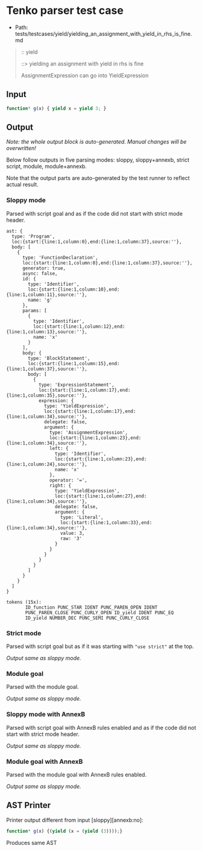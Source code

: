 # Tenko parser test case

- Path: tests/testcases/yield/yielding_an_assignment_with_yield_in_rhs_is_fine.md

> :: yield
>
> ::> yielding an assignment with yield in rhs is fine
>
> AssignmentExpression can go into YieldExpression

## Input

`````js
function* g(x) { yield x = yield 3; }
`````

## Output

_Note: the whole output block is auto-generated. Manual changes will be overwritten!_

Below follow outputs in five parsing modes: sloppy, sloppy+annexb, strict script, module, module+annexb.

Note that the output parts are auto-generated by the test runner to reflect actual result.

### Sloppy mode

Parsed with script goal and as if the code did not start with strict mode header.

`````
ast: {
  type: 'Program',
  loc:{start:{line:1,column:0},end:{line:1,column:37},source:''},
  body: [
    {
      type: 'FunctionDeclaration',
      loc:{start:{line:1,column:0},end:{line:1,column:37},source:''},
      generator: true,
      async: false,
      id: {
        type: 'Identifier',
        loc:{start:{line:1,column:10},end:{line:1,column:11},source:''},
        name: 'g'
      },
      params: [
        {
          type: 'Identifier',
          loc:{start:{line:1,column:12},end:{line:1,column:13},source:''},
          name: 'x'
        }
      ],
      body: {
        type: 'BlockStatement',
        loc:{start:{line:1,column:15},end:{line:1,column:37},source:''},
        body: [
          {
            type: 'ExpressionStatement',
            loc:{start:{line:1,column:17},end:{line:1,column:35},source:''},
            expression: {
              type: 'YieldExpression',
              loc:{start:{line:1,column:17},end:{line:1,column:34},source:''},
              delegate: false,
              argument: {
                type: 'AssignmentExpression',
                loc:{start:{line:1,column:23},end:{line:1,column:34},source:''},
                left: {
                  type: 'Identifier',
                  loc:{start:{line:1,column:23},end:{line:1,column:24},source:''},
                  name: 'x'
                },
                operator: '=',
                right: {
                  type: 'YieldExpression',
                  loc:{start:{line:1,column:27},end:{line:1,column:34},source:''},
                  delegate: false,
                  argument: {
                    type: 'Literal',
                    loc:{start:{line:1,column:33},end:{line:1,column:34},source:''},
                    value: 3,
                    raw: '3'
                  }
                }
              }
            }
          }
        ]
      }
    }
  ]
}

tokens (15x):
       ID_function PUNC_STAR IDENT PUNC_PAREN_OPEN IDENT
       PUNC_PAREN_CLOSE PUNC_CURLY_OPEN ID_yield IDENT PUNC_EQ
       ID_yield NUMBER_DEC PUNC_SEMI PUNC_CURLY_CLOSE
`````

### Strict mode

Parsed with script goal but as if it was starting with `"use strict"` at the top.

_Output same as sloppy mode._

### Module goal

Parsed with the module goal.

_Output same as sloppy mode._

### Sloppy mode with AnnexB

Parsed with script goal with AnnexB rules enabled and as if the code did not start with strict mode header.

_Output same as sloppy mode._

### Module goal with AnnexB

Parsed with the module goal with AnnexB rules enabled.

_Output same as sloppy mode._

## AST Printer

Printer output different from input [sloppy][annexb:no]:

````js
function* g(x) {(yield (x = (yield (3))));}
````

Produces same AST
